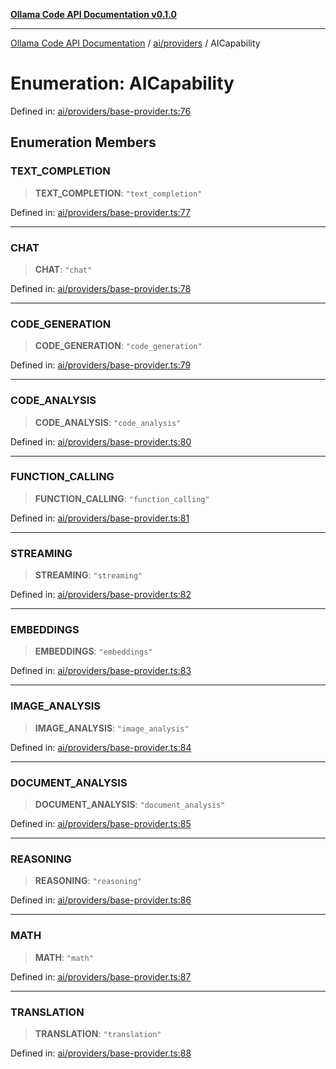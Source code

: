 [**Ollama Code API Documentation v0.1.0**](../../../README.md)

***

[Ollama Code API Documentation](../../../modules.md) / [ai/providers](../README.md) / AICapability

# Enumeration: AICapability

Defined in: [ai/providers/base-provider.ts:76](https://github.com/erichchampion/ollama-code/blob/71525b68c65a1139d08d5a868e15d1644edd30d9/ollama-code/src/ai/providers/base-provider.ts#L76)

## Enumeration Members

### TEXT\_COMPLETION

> **TEXT\_COMPLETION**: `"text_completion"`

Defined in: [ai/providers/base-provider.ts:77](https://github.com/erichchampion/ollama-code/blob/71525b68c65a1139d08d5a868e15d1644edd30d9/ollama-code/src/ai/providers/base-provider.ts#L77)

***

### CHAT

> **CHAT**: `"chat"`

Defined in: [ai/providers/base-provider.ts:78](https://github.com/erichchampion/ollama-code/blob/71525b68c65a1139d08d5a868e15d1644edd30d9/ollama-code/src/ai/providers/base-provider.ts#L78)

***

### CODE\_GENERATION

> **CODE\_GENERATION**: `"code_generation"`

Defined in: [ai/providers/base-provider.ts:79](https://github.com/erichchampion/ollama-code/blob/71525b68c65a1139d08d5a868e15d1644edd30d9/ollama-code/src/ai/providers/base-provider.ts#L79)

***

### CODE\_ANALYSIS

> **CODE\_ANALYSIS**: `"code_analysis"`

Defined in: [ai/providers/base-provider.ts:80](https://github.com/erichchampion/ollama-code/blob/71525b68c65a1139d08d5a868e15d1644edd30d9/ollama-code/src/ai/providers/base-provider.ts#L80)

***

### FUNCTION\_CALLING

> **FUNCTION\_CALLING**: `"function_calling"`

Defined in: [ai/providers/base-provider.ts:81](https://github.com/erichchampion/ollama-code/blob/71525b68c65a1139d08d5a868e15d1644edd30d9/ollama-code/src/ai/providers/base-provider.ts#L81)

***

### STREAMING

> **STREAMING**: `"streaming"`

Defined in: [ai/providers/base-provider.ts:82](https://github.com/erichchampion/ollama-code/blob/71525b68c65a1139d08d5a868e15d1644edd30d9/ollama-code/src/ai/providers/base-provider.ts#L82)

***

### EMBEDDINGS

> **EMBEDDINGS**: `"embeddings"`

Defined in: [ai/providers/base-provider.ts:83](https://github.com/erichchampion/ollama-code/blob/71525b68c65a1139d08d5a868e15d1644edd30d9/ollama-code/src/ai/providers/base-provider.ts#L83)

***

### IMAGE\_ANALYSIS

> **IMAGE\_ANALYSIS**: `"image_analysis"`

Defined in: [ai/providers/base-provider.ts:84](https://github.com/erichchampion/ollama-code/blob/71525b68c65a1139d08d5a868e15d1644edd30d9/ollama-code/src/ai/providers/base-provider.ts#L84)

***

### DOCUMENT\_ANALYSIS

> **DOCUMENT\_ANALYSIS**: `"document_analysis"`

Defined in: [ai/providers/base-provider.ts:85](https://github.com/erichchampion/ollama-code/blob/71525b68c65a1139d08d5a868e15d1644edd30d9/ollama-code/src/ai/providers/base-provider.ts#L85)

***

### REASONING

> **REASONING**: `"reasoning"`

Defined in: [ai/providers/base-provider.ts:86](https://github.com/erichchampion/ollama-code/blob/71525b68c65a1139d08d5a868e15d1644edd30d9/ollama-code/src/ai/providers/base-provider.ts#L86)

***

### MATH

> **MATH**: `"math"`

Defined in: [ai/providers/base-provider.ts:87](https://github.com/erichchampion/ollama-code/blob/71525b68c65a1139d08d5a868e15d1644edd30d9/ollama-code/src/ai/providers/base-provider.ts#L87)

***

### TRANSLATION

> **TRANSLATION**: `"translation"`

Defined in: [ai/providers/base-provider.ts:88](https://github.com/erichchampion/ollama-code/blob/71525b68c65a1139d08d5a868e15d1644edd30d9/ollama-code/src/ai/providers/base-provider.ts#L88)
